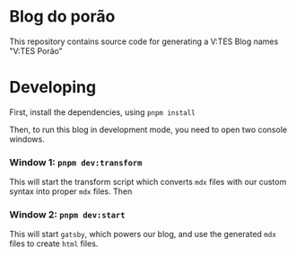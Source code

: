 # Blog do porão

This repository contains source code for generating a V:TES Blog names "V:TES Porão"

# Developing

First, install the dependencies, using `pnpm install`

Then, to run this blog in development mode, you need to open two console windows.


### Window 1: `pnpm dev:transform`
This will start the transform script which converts `mdx` files with our custom syntax into proper `mdx` files.
Then

### Window 2: `pnpm dev:start`
This will start `gatsby`, which powers our blog, and use the generated `mdx` files to create `html` files.